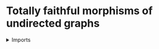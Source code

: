 #  Totally faithful morphisms of undirected graphs

<details><summary>Imports</summary>
```agda
module graph-theory.totally-faithful-morphisms-undirected-graphs where

open import foundation.dependent-pair-types
open import foundation.embeddings
open import foundation.functoriality-dependent-pair-types
open import foundation.universe-levels

open import graph-theory.morphisms-undirected-graphs
open import graph-theory.undirected-graphs
```
</details>

## Idea

A totally faithful morphism of undirected graphs is a morphism `f : G → H` of undirected graphs such that for edge `e` in `H` there is at most one edge in `G` that `f` maps to `e`.

## Definition

```agda
module _
  {l1 l2 l3 l4 : Level}
  (G : Undirected-Graph l1 l2) (H : Undirected-Graph l3 l4)
  where

  is-totally-faithful-hom-Undirected-Graph :
    hom-Undirected-Graph G H → UU (lsuc lzero ⊔ l1 ⊔ l2 ⊔ l4)
  is-totally-faithful-hom-Undirected-Graph f =
    is-emb (tot (edge-hom-Undirected-Graph G H f))

  totally-faithful-hom-Undirected-Graph : UU (lsuc lzero ⊔ l1 ⊔ l2 ⊔ l3 ⊔ l4)
  totally-faithful-hom-Undirected-Graph =
    Σ (hom-Undirected-Graph G H) is-totally-faithful-hom-Undirected-Graph

module _
  {l1 l2 l3 l4 : Level}
  (G : Undirected-Graph l1 l2) (H : Undirected-Graph l3 l4)
  (f : totally-faithful-hom-Undirected-Graph G H)
  where

  hom-totally-faithful-hom-Undirected-Graph : hom-Undirected-Graph G H
  hom-totally-faithful-hom-Undirected-Graph = pr1 f

  vertex-totally-faithful-hom-Undirected-Graph :
    vertex-Undirected-Graph G → vertex-Undirected-Graph H
  vertex-totally-faithful-hom-Undirected-Graph =
    vertex-hom-Undirected-Graph G H hom-totally-faithful-hom-Undirected-Graph

  unordered-pair-vertices-totally-faithful-hom-Undirected-Graph :
    unordered-pair-vertices-Undirected-Graph G →
    unordered-pair-vertices-Undirected-Graph H
  unordered-pair-vertices-totally-faithful-hom-Undirected-Graph =
    unordered-pair-vertices-hom-Undirected-Graph G H
      hom-totally-faithful-hom-Undirected-Graph

  edge-totally-faithful-hom-Undirected-Graph :
    (p : unordered-pair-vertices-Undirected-Graph G) →
    edge-Undirected-Graph G p →
    edge-Undirected-Graph H
      ( unordered-pair-vertices-totally-faithful-hom-Undirected-Graph p)
  edge-totally-faithful-hom-Undirected-Graph =
    edge-hom-Undirected-Graph G H hom-totally-faithful-hom-Undirected-Graph

  is-totally-faithful-totally-faithful-hom-Undirected-Graph :
    is-totally-faithful-hom-Undirected-Graph G H
      hom-totally-faithful-hom-Undirected-Graph
  is-totally-faithful-totally-faithful-hom-Undirected-Graph = pr2 f
```

## See also

- Embeddings of undirected graphs
- Faithful morphisms of undirected graphs
